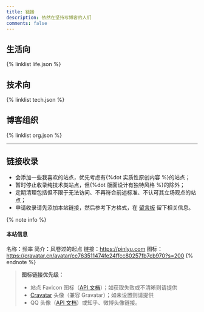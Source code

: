 ```yaml
---
title: 链接
description: 依然在坚持写博客的人们
comments: false
---
```


## 生活向

{% linklist life.json %}

## 技术向

{% linklist tech.json %}

## 博客组织

{% linklist org.json %}

* * *

## 链接收录

- 会添加一些我喜欢的站点，优先考虑有{%dot 实质性原创内容 %}的站点；
- 暂时停止收录纯技术类站点，但{%dot 版面设计有独特风格 %}的除外；
- 定期清理包括但不限于无法访问、不再符合前述标准、不认可其立场观点的站点；
- 申请收录请先添加本站链接，然后参考下方格式，在 [留言板](/guestbook/) 留下相关信息。

<style>.post-body .note {text-align:left;}</style>
{% note info %}
#### 本站信息
名称：频率
简介：风卷过的起点
链接：https://pinlyu.com
图标：https://cravatar.cn/avatar/cc763511474fe24ffcc80257fb7cb970?s=200
{% endnote %}

> **图标链接优先级：**
> - 站点 Favicon 图标（[API 文档](https://api.iowen.cn/doc/favicon.html)）；如获取失败或不清晰则请提供
> - [Cravatar](https://cravatar.cn/developers/api) 头像（兼容 Gravatar）；如未设置则请提供
> - QQ 头像（[API 文档](https://www.yuque.com/leirock/programming/di94ti)）或知乎、微博头像链接。

<!-- Favicon API 加上 ?refresh=true 刷新缓存 -->